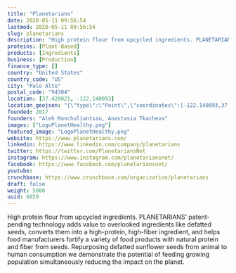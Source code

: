 ```yaml
---
title: "Planetarians"
date: 2020-05-11 09:56:54
lastmod: 2020-05-11 09:56:54
slug: planetarians
description: "High protein flour from upcycled ingredients. PLANETARIANS’ patent-pending technology adds value to overlooked ingredients like defatted seeds, converts them into a high-protein, high-fiber ingredient, and helps food manufacturers fortify a variety of food products with natural protein and fiber from seeds. Repurposing defatted sunflower seeds from animal to human consumption we demonstrate the potential of feeding growing population simultaneously reducing the impact on the planet."
proteins: [Plant-Based]
products: [Ingredients]
business: [Production]
finance_type: []
country: "United States"
country_code: "US"
city: "Palo Alto"
postal_code: "94304"
location: [37.420021, -122.140093]
location_geojson: "{\"type\":\"Point\",\"coordinates\":[-122.140093,37.420021]}"
founded: 2017
founders: "Aleh Manchuliantsau, Anastasia Tkacheva"
images: ["LogoPlanetHealthy.png"]
featured_image: "LogoPlanetHealthy.png"
website: https://www.planetarians.com/
linkedin: https://www.linkedin.com/company/planetarians
twitter: https://twitter.com/PlanetariansNet
instagram: https://www.instagram.com/planetariansnet/
facebook: https://www.facebook.com/planetariansnet/
youtube: 
crunchbase: https://www.crunchbase.com/organization/planetarians
draft: false
weight: 5000
uuid: 6859
---
```

High protein flour from upcycled ingredients. PLANETARIANS’ patent-pending technology adds value to overlooked ingredients like defatted seeds, converts them into a high-protein, high-fiber ingredient, and helps food manufacturers fortify a variety of food products with natural protein and fiber from seeds. Repurposing defatted sunflower seeds from animal to human consumption we demonstrate the potential of feeding growing population simultaneously reducing the impact on the planet.
